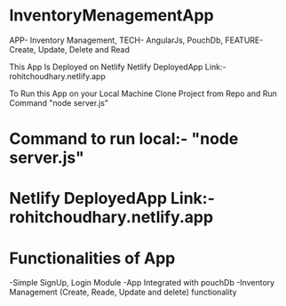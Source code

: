 # InventoryMenagementApp
APP- Inventory Management, TECH- AngularJs, PouchDb, FEATURE- Create, Update, Delete and Read

 This App Is Deployed on Netlify 
  Netlify DeployedApp Link:- rohitchoudhary.netlify.app

 To Run this App on your Local Machine Clone Project from Repo and Run Command "node server.js"

# Command to run local:- "node server.js"
# Netlify DeployedApp Link:- rohitchoudhary.netlify.app

# Functionalities of App
 -Simple SignUp, Login Module
 -App Integrated with pouchDb
 -Inventory Management (Create, Reade, Update and delete) functionality
